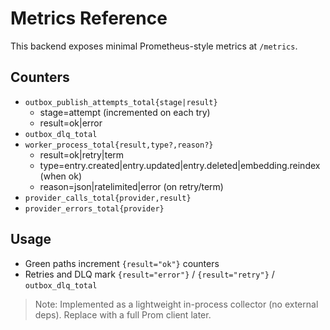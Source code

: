 # Metrics Reference

This backend exposes minimal Prometheus-style metrics at `/metrics`.

## Counters

- `outbox_publish_attempts_total{stage|result}`
  - stage=attempt (incremented on each try)
  - result=ok|error
- `outbox_dlq_total`
- `worker_process_total{result,type?,reason?}`
  - result=ok|retry|term
  - type=entry.created|entry.updated|entry.deleted|embedding.reindex (when ok)
  - reason=json|ratelimited|error (on retry/term)
- `provider_calls_total{provider,result}`
- `provider_errors_total{provider}`

## Usage

- Green paths increment `{result="ok"}` counters
- Retries and DLQ mark `{result="error"}` / `{result="retry"}` / `outbox_dlq_total`

> Note: Implemented as a lightweight in-process collector (no external deps). Replace with a full Prom client later.

